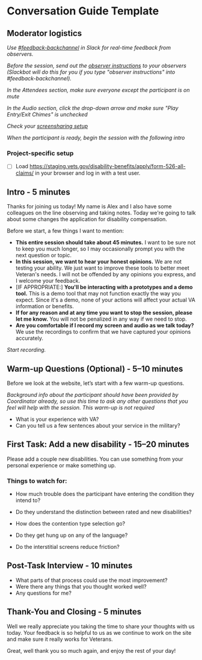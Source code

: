 # Conversation Guide Template

## Moderator logistics

*Use [#feedback-backchannel](https://dsva.slack.com/messages/C40B45NJK/details/) in Slack for real-time feedback from observers.*

*Before the session, send out the [observer instructions](https://github.com/department-of-veterans-affairs/vets.gov-team/blob/master/Practice%20Areas/Research/Request%20or%20Do%20Research/Scheduling%20and%20Running%20Sessions/howto-observer-instructions.md) to your observers (Slackbot will do this for you if you type "observer instructions" into #feedback-backchannel).*

*In the Attendees section, make sure everyone except the participant is on mute*

*In the Audio section, click the drop-down arrow and make sure "Play Entry/Exit Chimes" is unchecked*

*Check your [screensharing setup](https://github.com/department-of-veterans-affairs/vets.gov-team/blob/master/Administrative/remote-work/sharing-your-screen.md)*

*When the participant is ready, begin the session with the following intro*

### Project-specific setup

- [ ] Load https://staging.vets.gov/disability-benefits/apply/form-526-all-claims/ in your browser and log in with a test user.

## Intro - 5 minutes

Thanks for joining us today! My name is Alex and I also have some colleagues on the line observing and taking notes. Today we're going to talk about some changes the application for disability compensation. 

Before we start, a few things I want to mention:

- **This entire session should take about 45 minutes.** I want to be sure not to keep you much longer, so I may occasionally prompt you with the next question or topic.
- **In this session, we want to hear your honest opinions.** We are not testing your ability. We just want to improve these tools to better meet Veteran's needs. I will not be offended by any opinions you express, and I welcome your feedback.
- [IF APPROPRIATE:] **You'll be interacting with a prototypes and a demo tool.** This is a demo tool that may not function exactly the way you expect. Since it's a demo, none of your actions will affect your actual VA information or benefits.
- **If for any reason and at any time you want to stop the session, please let me know.** You will not be penalized in any way if we need to stop.
- **Are you comfortable if I record my screen and audio as we talk today?** We use the recordings to confirm that we have captured your opinions accurately.

*Start recording.*

## Warm-up Questions (Optional) - 5–10 minutes

Before we look at the website, let’s start with a few warm-up questions.

*Background info about the participant should have been provided by Coordinator already, so use this time to ask any other questions that you feel will help with the session. This warm-up is not required*

- What is your experience with VA?
- Can you tell us a few sentences about your service in the military?

## First Task: Add a new disability - 15–20 minutes

Please add a couple new disabilities. You can use something from your personal experience or make something up.

### Things to watch for:

- How much trouble does the participant have entering the condition they intend to?

- Do they understand the distinction between rated and new disabilities?

- How does the contention type selection go?

- Do they get hung up on any of the language?

- Do the interstitial screens reduce friction?

  

## Post-Task Interview - 10 minutes

- What parts of that process could use the most improvement?
- Were there any things that you thought worked well?
- Any questions for me? 

## Thank-You and Closing - 5 minutes

Well we really appreciate you taking the time to share your thoughts with us today. Your feedback is so helpful to us as we continue to work on the site and make sure it really works for Veterans.

Great, well thank you so much again, and enjoy the rest of your day!

